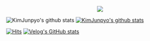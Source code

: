 

<div align=center>
  <img src="https://img.shields.io/badge/React-20232A?style=for-the-badge&logo=react&logoColor=61DAFB" />
 </div>

![KimJunpyo's github stats](https://github-readme-stats.vercel.app/api?username=KimJunpyo&show_icons=true)
[![KimJunpyo's github stats](https://github-readme-stats.vercel.app/api/top-langs/?username=KimJunpyo&show_icons=true&hide_border=true&title_color=004386&icon_color=004386&layout=compact)](https://github.com/KimJunpyo)

[![Hits](https://hits.seeyoufarm.com/api/count/incr/badge.svg?url=https%3A%2F%2Fgithub.com%2FKimJunpyo&count_bg=%2379C83D&title_bg=%23555555&icon=&icon_color=%23E7E7E7&title=hits&edge_flat=false)](https://hits.seeyoufarm.com) [![Velog's GitHub stats](https://velog-readme-stats.vercel.app/api/badge?name=kimjunpyo)](https://velog.io/@player1552) 
